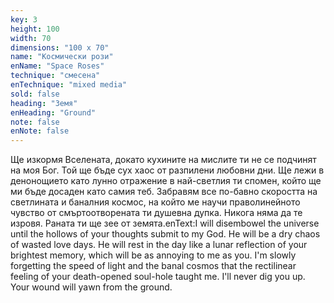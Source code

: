 ```yaml
---
key: 3
height: 100
width: 70
dimensions: "100 x 70"
name: "Космически рози"
enName: "Space Roses"
technique: "смесена"
enTechnique: "mixed media"
sold: false
heading: "Земя"
enHeading: "Ground"
note: false
enNote: false
---
```

Ще изкормя Вселената, докато кухините на мислите ти не се подчинят на моя Бог. Той ще бъде сух хаос от разпилени любовни дни. Ще лежи в денонощието като лунно отражение в най-светлия ти спомен, който ще ми бъде досаден като самия теб. Забравям все по-бавно скоростта на светлината и баналния космос, на който ме научи праволинейното чувство от смъртоотворената ти душевна дупка. Никога няма да те изровя. Раната ти ще зее от земята.enText:I will disembowel the universe until the hollows of your thoughts submit to my God. He will be a dry chaos of wasted love days. He will rest in the day like a lunar reflection of your brightest memory, which will be as annoying to me as you. I'm slowly forgetting the speed of light and the banal cosmos that the rectilinear feeling of your death-opened soul-hole taught me. I'll never dig you up. Your wound will yawn from the ground.